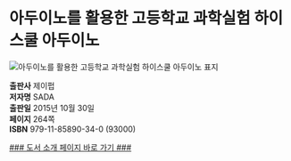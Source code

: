   
# 아두이노를 활용한 고등학교 과학실험 하이스쿨 아두이노
  
 ![아두이노를 활용한 고등학교 과학실험 하이스쿨 아두이노 표지](http://image.yes24.com/momo/TopCate644/MidCate004/64332404.jpg)
  
**출판사** 제이펍  
**저자명** SADA  
**출판일** 2015년 10월 30일  
**페이지** 264쪽  
**ISBN** 979-11-85890-34-0 (93000)  

[### 도서 소개 페이지 바로 가기 ###](http://jpub.tistory.com/526)  


